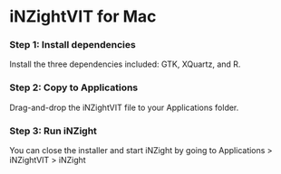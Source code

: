 # iNZightVIT for Mac

### Step 1: Install dependencies

Install the three dependencies included: GTK, XQuartz, and R.


### Step 2: Copy to Applications

Drag-and-drop the iNZightVIT file to your Applications folder.


### Step 3: Run iNZight

You can close the installer and start iNZight by going to Applications > iNZightVIT > iNZight





